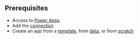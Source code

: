 ## Prerequisites
* Access to [Power Apps](https://make.powerapps.com/?utm_source=padocs&utm_medium=linkinadoc&utm_campaign=referralsfromdoc)
* Add the [connection](../maker/canvas-apps/add-manage-connections.md)
* Create an app from a [template](../maker/canvas-apps/get-started-test-drive.md), from [data](../maker/canvas-apps/get-started-create-from-data.md), or from [scratch](../maker/canvas-apps/get-started-create-from-blank.md)
